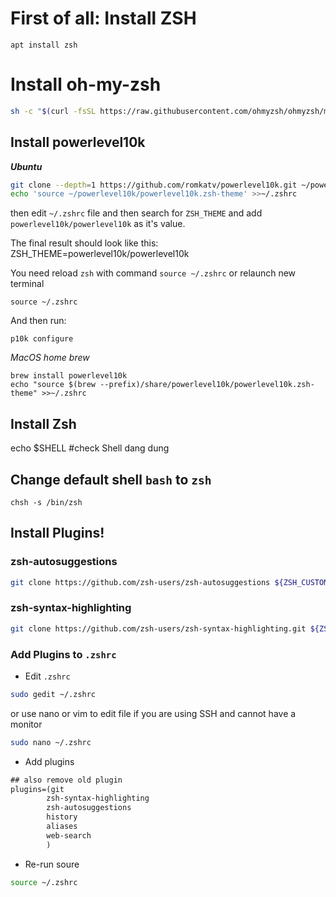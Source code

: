 # First of all: Install ZSH

```
apt install zsh
```

# Install oh-my-zsh

```bash
sh -c "$(curl -fsSL https://raw.githubusercontent.com/ohmyzsh/ohmyzsh/master/tools/install.sh)"
```

## Install powerlevel10k

***Ubuntu***

```bash
git clone --depth=1 https://github.com/romkatv/powerlevel10k.git ~/powerlevel10k
echo 'source ~/powerlevel10k/powerlevel10k.zsh-theme' >>~/.zshrc
```

then edit `~/.zshrc` file and then search for `ZSH_THEME` and add `powerlevel10k/powerlevel10k` as it's value.

The final result should look like this:
ZSH_THEME=powerlevel10k/powerlevel10k

You need reload `zsh` with command `source ~/.zshrc` or relaunch new terminal 

```
source ~/.zshrc
```

And then run:

```
p10k configure

```

*MacOS home brew*

```
brew install powerlevel10k
echo "source $(brew --prefix)/share/powerlevel10k/powerlevel10k.zsh-theme" >>~/.zshrc
```

## Install Zsh

echo $SHELL     #check Shell dang dung

## Change default shell `bash` to `zsh`

```
chsh -s /bin/zsh
```

## Install Plugins!

### zsh-autosuggestions

```bash
git clone https://github.com/zsh-users/zsh-autosuggestions ${ZSH_CUSTOM:-~/.oh-my-zsh/custom}/plugins/zsh-autosuggestions
```

### zsh-syntax-highlighting

```bash
git clone https://github.com/zsh-users/zsh-syntax-highlighting.git ${ZSH_CUSTOM:-~/.oh-my-zsh/custom}/plugins/zsh-syntax-highlighting
```

### Add Plugins to `.zshrc`

- Edit `.zshrc`

```bash
sudo gedit ~/.zshrc
```

or use nano or vim to edit file  if you are using SSH and cannot have a monitor

```bash
sudo nano ~/.zshrc
```

- Add plugins

```txt
## also remove old plugin 
plugins=(git 
        zsh-syntax-highlighting
        zsh-autosuggestions 
        history 
        aliases 
        web-search
        )
```

- Re-run soure

```bash
source ~/.zshrc
```
